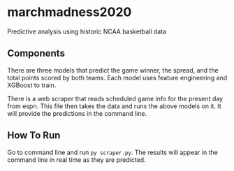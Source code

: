 # marchmadness2020
Predictive analysis using historic NCAA basketball data

## Components
There are three models that predict the game winner, the spread, and the total points scored by both teams. Each model uses feature engineering and XGBoost to train.

There is a web scraper that reads scheduled game info for the present day from espn. This file then takes the data and runs the above models on it. It will provide the predictions in the command line.

## How To Run
Go to command line and run `py scraper.py`. The results will appear in the command line in real time as they are predicted.